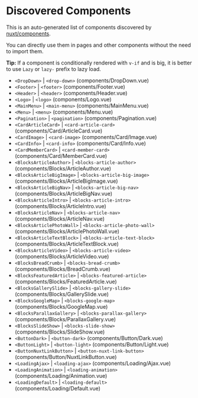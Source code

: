 # Discovered Components

This is an auto-generated list of components discovered by [nuxt/components](https://github.com/nuxt/components).

You can directly use them in pages and other components without the need to import them.

**Tip:** If a component is conditionally rendered with `v-if` and is big, it is better to use `Lazy` or `lazy-` prefix to lazy load.

- `<DropDown>` | `<drop-down>` (components/DropDown.vue)
- `<Footer>` | `<footer>` (components/Footer.vue)
- `<Header>` | `<header>` (components/Header.vue)
- `<Logo>` | `<logo>` (components/Logo.vue)
- `<MainMenu>` | `<main-menu>` (components/MainMenu.vue)
- `<Menu>` | `<menu>` (components/Menu.vue)
- `<Pagination>` | `<pagination>` (components/Pagination.vue)
- `<CardArticleCard>` | `<card-article-card>` (components/Card/ArticleCard.vue)
- `<CardImage>` | `<card-image>` (components/Card/Image.vue)
- `<CardInfo>` | `<card-info>` (components/Card/Info.vue)
- `<CardMemberCard>` | `<card-member-card>` (components/Card/MemberCard.vue)
- `<BlocksArticleAuthor>` | `<blocks-article-author>` (components/Blocks/ArticleAuthor.vue)
- `<BlocksArticleBigImage>` | `<blocks-article-big-image>` (components/Blocks/ArticleBigImage.vue)
- `<BlocksArticleBigNav>` | `<blocks-article-big-nav>` (components/Blocks/ArticleBigNav.vue)
- `<BlocksArticleIntro>` | `<blocks-article-intro>` (components/Blocks/ArticleIntro.vue)
- `<BlocksArticleNav>` | `<blocks-article-nav>` (components/Blocks/ArticleNav.vue)
- `<BlocksArticlePhotoWall>` | `<blocks-article-photo-wall>` (components/Blocks/ArticlePhotoWall.vue)
- `<BlocksArticleTextBlock>` | `<blocks-article-text-block>` (components/Blocks/ArticleTextBlock.vue)
- `<BlocksArticleVideo>` | `<blocks-article-video>` (components/Blocks/ArticleVideo.vue)
- `<BlocksBreadCrumb>` | `<blocks-bread-crumb>` (components/Blocks/BreadCrumb.vue)
- `<BlocksFeaturedArticle>` | `<blocks-featured-article>` (components/Blocks/FeaturedArticle.vue)
- `<BlocksGallerySlide>` | `<blocks-gallery-slide>` (components/Blocks/GallerySlide.vue)
- `<BlocksGoogleMap>` | `<blocks-google-map>` (components/Blocks/GoogleMap.vue)
- `<BlocksParallaxGallery>` | `<blocks-parallax-gallery>` (components/Blocks/ParallaxGallery.vue)
- `<BlocksSlideShow>` | `<blocks-slide-show>` (components/Blocks/SlideShow.vue)
- `<ButtonDark>` | `<button-dark>` (components/Button/Dark.vue)
- `<ButtonLight>` | `<button-light>` (components/Button/Light.vue)
- `<ButtonNuxtLinkButton>` | `<button-nuxt-link-button>` (components/Button/NuxtLinkButton.vue)
- `<LoadingAjax>` | `<loading-ajax>` (components/Loading/Ajax.vue)
- `<LoadingAnimation>` | `<loading-animation>` (components/Loading/Animation.vue)
- `<LoadingDefault>` | `<loading-default>` (components/Loading/Default.vue)
